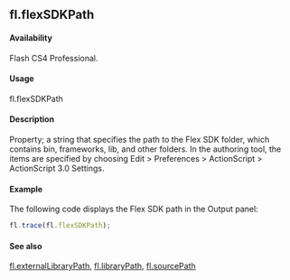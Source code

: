 ## fl.flexSDKPath

#### Availability

Flash CS4 Professional.

#### Usage

fl.flexSDKPath

#### Description

Property; a string that specifies the path to the Flex SDK folder, which contains bin, frameworks, lib, and other folders. In the authoring tool, the items are specified by choosing Edit > Preferences > ActionScript > ActionScript 3.0 Settings.

#### Example

The following code displays the Flex SDK path in the Output panel:

```javascript
fl.trace(fl.flexSDKPath);
```

#### See also

[fl.externalLibraryPath](../flash_object_(fl)/fl23.md), [fl.libraryPath](../flash_object_(fl)/fl39.md),  [fl.sourcePath](../flash_object_(fl)/fl72.md)
